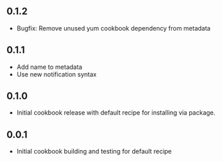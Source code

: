## 0.1.2

* Bugfix: Remove unused yum cookbook dependency from metadata

## 0.1.1

* Add name to metadata
* Use new notification syntax

## 0.1.0

* Initial cookbook release with default recipe for installing via package.

## 0.0.1

* Initial cookbook building and testing for default recipe
